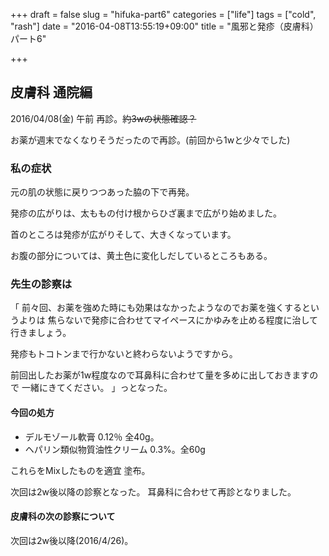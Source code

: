 +++
draft = false
slug = "hifuka-part6"
categories = ["life"]
tags = ["cold", "rash"]
date = "2016-04-08T13:55:19+09:00"
title = "風邪と発疹（皮膚科）パート6"

+++

## 皮膚科 通院編

2016/04/08(金) 午前
再診。~~約3wの状態確認？~~

お薬が週末でなくなりそうだったので再診。(前回から1wと少々でした)

<!--more-->

### 私の症状

元の肌の状態に戻りつつあった脇の下で再発。

発疹の広がりは、太ももの付け根からひざ裏まで広がり始めました。

首のところは発疹が広がりそして、大きくなっています。

お腹の部分については、黄土色に変化しだしているところもある。

### 先生の診察は

「
前々回、お薬を強めた時にも効果はなかったようなのでお薬を強くするというよりは
焦らないで発疹に合わせてマイペースにかゆみを止める程度に治して行きましょう。

発疹もトコトンまで行かないと終わらないようですから。

前回出したお薬が1w程度なので耳鼻科に合わせて量を多めに出しておきますので
一緒にきてください。
」っとなった。

#### 今回の処方

+ デルモゾール軟膏 0.12％ 全40g。
+ ヘパリン類似物質油性クリーム 0.3%。全60g

これらをMixしたものを適宜 塗布。

次回は2w後以降の診察となった。
耳鼻科に合わせて再診となりました。

#### 皮膚科の次の診察について

次回は2w後以降(2016/4/26)。
